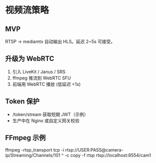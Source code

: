 # 视频流策略

## MVP
RTSP → mediamtx 自动输出 HLS。延迟 2~5s 可接受。

## 升级为 WebRTC
1. 引入 LiveKit / Janus / SRS
2. ffmpeg 推流到 WebRTC SFU
3. 前端用 WebRTC 播放 (低延迟 <1s)

## Token 保护
- /token/stream 获取短期 JWT（示例）
- 生产中在 Nginx 或自定义网关校验

## FFmpeg 示例
ffmpeg -rtsp_transport tcp -i rtsp://USER:PASS@camera-ip/Streaming/Channels/101 ^
 -c copy -f rtsp rtsp://localhost:8554/cam1